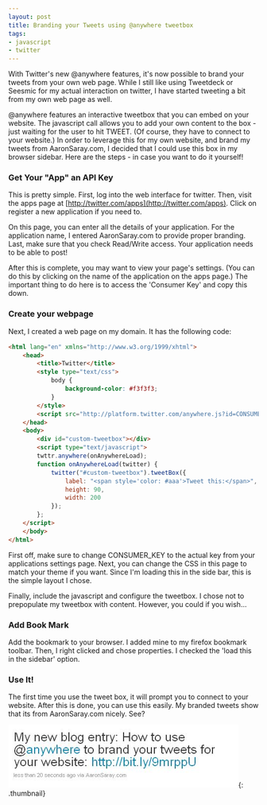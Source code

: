 ```yaml
---
layout: post
title: Branding your Tweets using @anywhere tweetbox
tags:
- javascript
- twitter
---
```


With Twitter's new @anywhere features, it's now possible to brand your tweets from your own web page.  While I still like using Tweetdeck or Seesmic for my actual interaction on twitter, I have started tweeting a bit from my own web page as well.

@anywhere features an interactive tweetbox that you can embed on your website.  The javascript call allows you to add your own content to the box - just waiting for the user to hit TWEET. (Of course, they have to connect to your website.)  In order to leverage this for my own website, and brand my tweets from AaronSaray.com, I decided that I could use this box in my browser sidebar.  Here are the steps - in case you want to do it yourself!

### Get Your "App" an API Key

This is pretty simple.  First, log into the web interface for twitter.  Then, visit the apps page at [http://twitter.com/apps](http://twitter.com/apps). Click on register a new application if you need to.

On this page, you can enter all the details of your application.  For the application name, I entered AaronSaray.com to provide proper branding.  Last, make sure that you check Read/Write access.  Your application needs to be able to post!

After this is complete, you may want to view your page's settings.  (You can do this by clicking on the name of the application on the apps page.)  The important thing to do here is to access the 'Consumer Key' and copy this down.

### Create your webpage

Next, I created a web page on my domain.  It has the following code:

```html
<html lang="en" xmlns="http://www.w3.org/1999/xhtml">
    <head>
        <title>Twitter</title>
        <style type="text/css">
            body {
                background-color: #f3f3f3;
            }
        </style>
        <script src="http://platform.twitter.com/anywhere.js?id=CONSUMER_KEY&v=1" type="text/javascript"></script>
    </head>
    <body>
        <div id="custom-tweetbox"></div>
        <script type="text/javascript">
        twttr.anywhere(onAnywhereLoad);
        function onAnywhereLoad(twitter) {
            twitter("#custom-tweetbox").tweetBox({
                label: "<span style='color: #aaa'>Tweet this:</span>",
                height: 90,
                width: 200
            });
        };
    </script>
    </body>
</html>
```
    
First off, make sure to change CONSUMER_KEY to the actual key from your applications settings page. Next, you can change the CSS in this page to match your theme if you want.  Since I'm loading this in the side bar, this is the simple layout I chose.

Finally, include the javascript and configure the tweetbox.  I chose not to prepopulate my tweetbox with content.  However, you could if you wish...

### Add Book Mark


Add the bookmark to your browser.  I added mine to my firefox bookmark toolbar.  Then, I right clicked and chose properties.  I checked the 'load this in the sidebar' option.

### Use It!


The first time you use the tweet box, it will prompt you to connect to your website. After this is done, you can use this easily.  My branded tweets show that its from AaronSaray.com nicely.  See?

[![](/uploads/2010/tweet.jpg)](/uploads/2010/tweet.jpg){: .thumbnail}
